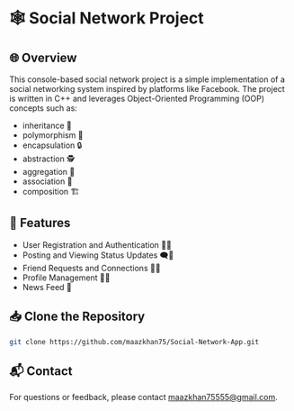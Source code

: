 # 🕸️ Social Network Project

## 🌐 Overview

This console-based social network project is a simple implementation of a social networking system inspired by platforms like Facebook. The project is written in C++ and leverages Object-Oriented Programming (OOP) concepts such as:
- inheritance 🧬
- polymorphism 🔄
- encapsulation 🔒
- abstraction 🕵️
- aggregation 🔗
- association 🤝
- composition 🏗️

## 🚀 Features

- User Registration and Authentication 📝🔐
- Posting and Viewing Status Updates 🗨️👀
- Friend Requests and Connections 🤝🔗
- Profile Management 👤🔧
- News Feed 📰


## 📥 Clone the Repository

```bash
git clone https://github.com/maazkhan75/Social-Network-App.git
```

## 📬 Contact
For questions or feedback, please contact maazkhan75555@gmail.com.
